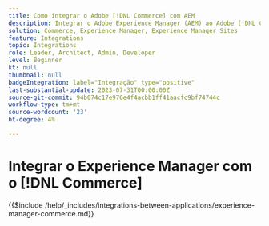 ```yaml
---
title: Como integrar o Adobe [!DNL Commerce] com AEM
description: Integrar o Adobe Experience Manager (AEM) ao Adobe [!DNL Commerce] para criar experiências de compra envolventes.
solution: Commerce, Experience Manager, Experience Manager Sites
feature: Integrations
topic: Integrations
role: Leader, Architect, Admin, Developer
level: Beginner
kt: null
thumbnail: null
badgeIntegration: label="Integração" type="positive"
last-substantial-update: 2023-07-31T00:00:00Z
source-git-commit: 94b074c17e976e4f4acbb1ff41aacfc9bf74744c
workflow-type: tm+mt
source-wordcount: '23'
ht-degree: 4%

---
```



# Integrar o Experience Manager com o [!DNL Commerce]

{{$include /help/_includes/integrations-between-applications/experience-manager-commerce.md}}
